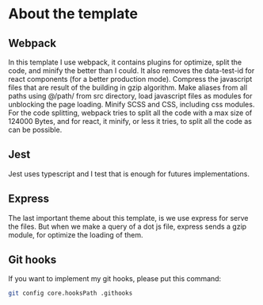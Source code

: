 # About the template

## Webpack

In this template I use webpack, it contains plugins for optimize, split the code, and minify the
better than I could.
It also removes the data-test-id for react components (for a better production mode). Compress the javascript files that are result of the building in gzip algorithm. Make aliases from all paths using @/path/ from src directory, load javascript files as modules for unblocking the page loading. Minify SCSS and CSS, including css modules. For the code splitting, webpack tries to split all the code with a max size of 124000 Bytes, and for react, it minify, or less it tries, to split all the code as can be possible.

## Jest

Jest uses typescript and I test that is enough for futures implementations.

## Express

The last important theme about this template, is we use express for serve the files. But when we make a query of a dot js file, express sends a gzip module, for optimize the loading of them.

## Git hooks

If you want to implement my git hooks, please put this command:

```bash
git config core.hooksPath .githooks
```

